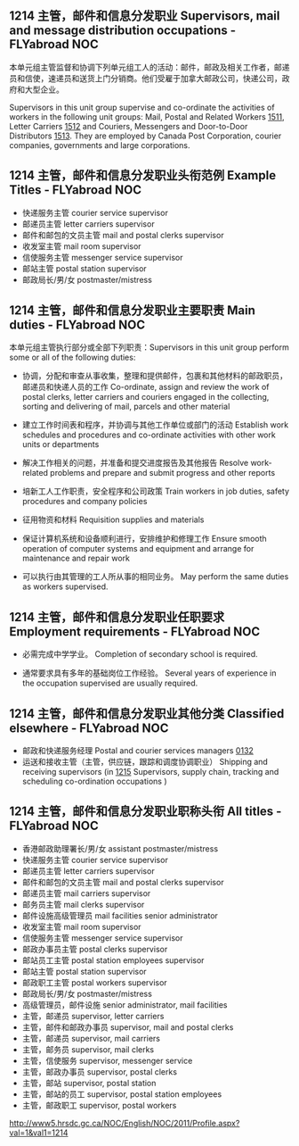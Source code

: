## 1214 主管，邮件和信息分发职业 Supervisors, mail and message distribution occupations - FLYabroad NOC

本单元组主管监督和协调下列单元组工人的活动：邮件，邮政及相关工作者，邮递员和信使，速递员和送货上门分销商。他们受雇于加拿大邮政公司，快递公司，政府和大型企业。

Supervisors in this unit group supervise and co-ordinate the activities of workers in the following unit groups: Mail, Postal and Related Workers [1511](1511), Letter Carriers [1512](1512) and Couriers, Messengers and Door-to-Door Distributors [1513](1513). They are employed by Canada Post Corporation, courier companies, governments and large corporations.

## 1214 主管，邮件和信息分发职业头衔范例 Example Titles - FLYabroad NOC

* 快递服务主管 courier service supervisor
* 邮递员主管 letter carriers supervisor
* 邮件和邮包的文员主管 mail and postal clerks supervisor
* 收发室主管 mail room supervisor
* 信使服务主管 messenger service supervisor
* 邮站主管 postal station supervisor
* 邮政局长/男/女 postmaster/mistress

## 1214 主管，邮件和信息分发职业主要职责 Main duties - FLYabroad NOC

本单元组主管执行部分或全部下列职责：Supervisors in this unit group perform some or all of the following duties:

* 协调，分配和审查从事收集，整理和提供邮件，包裹和其他材料的邮政职员，邮递员和快递人员的工作
Co-ordinate, assign and review the work of postal clerks, letter carriers and couriers engaged in the collecting, sorting and delivering of mail, parcels and other material

* 建立工作时间表和程序，并协调与其他工作单位或部门的活动
Establish work schedules and procedures and co-ordinate activities with other work units or departments

* 解决工作相关的问题，并准备和提交进度报告及其他报告
Resolve work-related problems and prepare and submit progress and other reports

* 培新工人工作职责，安全程序和公司政策
Train workers in job duties, safety procedures and company policies

* 征用物资和材料
Requisition supplies and materials

* 保证计算机系统和设备顺利进行，安排维护和修理工作
Ensure smooth operation of computer systems and equipment and arrange for maintenance and repair work

* 可以执行由其管理的工人所从事的相同业务。
May perform the same duties as workers supervised.

## 1214 主管，邮件和信息分发职业任职要求 Employment requirements - FLYabroad NOC

* 必需完成中学学业。
Completion of secondary school is required.

* 通常要求具有多年的基础岗位工作经验。
Several years of experience in the occupation supervised are usually required.

## 1214 主管，邮件和信息分发职业其他分类 Classified elsewhere - FLYabroad NOC

* 邮政和快递服务经理 Postal and courier services managers [0132](0132)
* 运送和接收主管（主管，供应链，跟踪和调度协调职业） Shipping and receiving supervisors (in [1215](1215) Supervisors, supply chain, tracking and scheduling co-ordination occupations )

## 1214 主管，邮件和信息分发职业职称头衔 All titles - FLYabroad NOC

* 香港邮政助理署长/男/女 assistant postmaster/mistress
* 快递服务主管 courier service supervisor
* 邮递员主管 letter carriers supervisor
* 邮件和邮包的文员主管 mail and postal clerks supervisor
* 邮递员主管 mail carriers supervisor
* 邮务员主管 mail clerks supervisor
* 邮件设施高级管理员 mail facilities senior administrator
* 收发室主管 mail room supervisor
* 信使服务主管 messenger service supervisor
* 邮政办事员主管 postal clerks supervisor
* 邮站员工主管 postal station employees supervisor
* 邮站主管 postal station supervisor
* 邮政职工主管 postal workers supervisor
* 邮政局长/男/女 postmaster/mistress
* 高级管理员，邮件设施 senior administrator, mail facilities
* 主管，邮递员 supervisor, letter carriers
* 主管，邮件和邮政办事员 supervisor, mail and postal clerks
* 主管，邮递员 supervisor, mail carriers
* 主管，邮务员 supervisor, mail clerks
* 主管，信使服务 supervisor, messenger service
* 主管，邮政办事员 supervisor, postal clerks
* 主管，邮站 supervisor, postal station
* 主管，邮站的员工 supervisor, postal station employees
* 主管，邮政职工 supervisor, postal workers

http://www5.hrsdc.gc.ca/NOC/English/NOC/2011/Profile.aspx?val=1&val1=1214